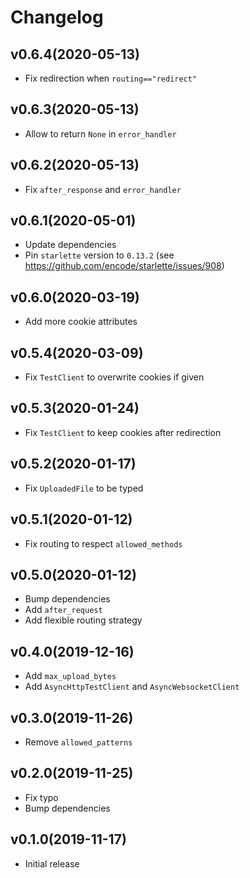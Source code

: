 # Changelog

## v0.6.4(2020-05-13)

* Fix redirection when `routing=="redirect"`

## v0.6.3(2020-05-13)

* Allow to return `None` in `error_handler`

## v0.6.2(2020-05-13)

* Fix `after_response` and `error_handler`

## v0.6.1(2020-05-01)

* Update dependencies
* Pin `starlette` version to `0.13.2` (see https://github.com/encode/starlette/issues/908)

## v0.6.0(2020-03-19)

* Add more cookie attributes

## v0.5.4(2020-03-09)

* Fix `TestClient` to overwrite cookies if given

## v0.5.3(2020-01-24)

* Fix `TestClient` to keep cookies after redirection

## v0.5.2(2020-01-17)

* Fix `UploadedFile` to be typed

## v0.5.1(2020-01-12)

* Fix routing to respect `allowed_methods`

## v0.5.0(2020-01-12)

* Bump dependencies
* Add `after_request`
* Add flexible routing strategy

## v0.4.0(2019-12-16)

* Add `max_upload_bytes`
* Add `AsyncHttpTestClient` and `AsyncWebsocketClient`

## v0.3.0(2019-11-26)

* Remove `allowed_patterns`

## v0.2.0(2019-11-25)

* Fix typo
* Bump dependencies

## v0.1.0(2019-11-17)

* Initial release
